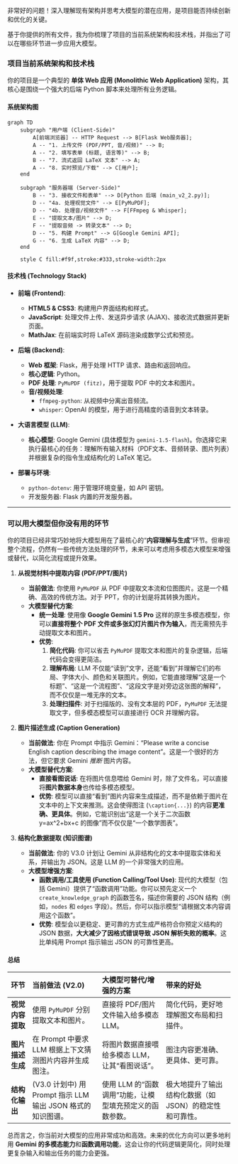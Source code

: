 非常好的问题！深入理解现有架构并思考大模型的潜在应用，是项目能否持续创新和优化的关键。

基于你提供的所有文件，我为你梳理了项目的当前系统架构和技术栈，并指出了可以在哪些环节进一步应用大模型。

### 项目当前系统架构和技术栈

你的项目是一个典型的 **单体 Web 应用 (Monolithic Web Application)** 架构，其核心是围绕一个强大的后端 Python 脚本来处理所有业务逻辑。

#### 系统架构图

```mermaid
graph TD
    subgraph "用户端 (Client-Side)"
        A[前端浏览器] -- HTTP Request --> B[Flask Web服务器];
        A -- "1. 上传文件 (PDF/PPT, 音/视频)" --> B;
        A -- "2. 填写表单 (标题, 语言等)" --> B;
        B -- "7. 流式返回 LaTeX 文本" --> A;
        A -- "8. 实时预览/下载" --> C[用户];
    end

    subgraph "服务器端 (Server-Side)"
        B -- "3. 接收文件和表单" --> D[Python 后端 (main_v2_2.py)];
        D -- "4a. 处理视觉文件" --> E[PyMuPDF];
        D -- "4b. 处理音/视频文件" --> F[FFmpeg & Whisper];
        E -- "提取文本/图片" --> D;
        F -- "提取音频 -> 转录文本" --> D;
        D -- "5. 构建 Prompt" --> G[Google Gemini API];
        G -- "6. 生成 LaTeX 内容" --> D;
    end

    style C fill:#f9f,stroke:#333,stroke-width:2px
```

#### 技术栈 (Technology Stack)

  * **前端 (Frontend)**:

      * **HTML5 & CSS3**: 构建用户界面结构和样式。
      * **JavaScript**: 处理文件上传、发送异步请求 (AJAX)、接收流式数据并更新页面。
      * **MathJax**: 在前端实时将 LaTeX 源码渲染成数学公式和预览。

  * **后端 (Backend)**:

      * **Web 框架**: Flask，用于处理 HTTP 请求、路由和返回响应。
      * **核心逻辑**: Python。
      * **PDF 处理**: `PyMuPDF (fitz)`，用于提取 PDF 中的文本和图片。
      * **音/视频处理**:
          * `ffmpeg-python`: 从视频中分离出音频流。
          * `whisper`: OpenAI 的模型，用于进行高精度的语音到文本转录。

  * **大语言模型 (LLM)**:

      * **核心模型**: Google Gemini (具体模型为 `gemini-1.5-flash`)。你选择它来执行最核心的任务：理解所有输入材料（PDF文本、音频转录、图片列表）并根据复杂的指令生成结构化的 LaTeX 笔记。

  * **部署与环境**:

      * `python-dotenv`: 用于管理环境变量，如 API 密钥。
      * 开发服务器: Flask 内置的开发服务器。

-----

### 可以用大模型但你没有用的环节

你的项目已经非常巧妙地将大模型用在了最核心的“**内容理解与生成**”环节。但审视整个流程，仍然有一些传统方法处理的环节，未来可以考虑用多模态大模型来增强或替代，以简化流程或提升效果。

1.  **从视觉材料中提取内容 (PDF/PPT/图片)**

      * **当前做法**: 你使用 `PyMuPDF` 从 PDF 中提取文本流和位图图片。这是一个精确、高效的传统方法。对于 PPT，你的计划是将其转换为图片。
      * **大模型替代方案**:
          * **统一处理**: 使用像 **Google Gemini 1.5 Pro** 这样的原生多模态模型，你可以**直接将整个 PDF 文件或多张幻灯片图片作为输入**，而无需预先手动提取文本和图片。
          * **优势**:
            1.  **简化代码**: 你可以省去 `PyMuPDF` 提取文本和图片的复杂逻辑，后端代码会变得更简洁。
            2.  **理解布局**: LLM 不仅能“读到”文字，还能“看到”并理解它们的布局、字体大小、颜色和关联图片。例如，它能直接理解“这是一个标题”、“这是一个流程图”、“这段文字是对旁边这张图的解释”，而不仅仅是一堆无序的文本。
            3.  **处理扫描件**: 对于扫描版的、没有文本层的 PDF，`PyMuPDF` 无法提取文字，但多模态模型可以直接进行 OCR 并理解内容。

2.  **图片描述生成 (Caption Generation)**

      * **当前做法**: 你在 Prompt 中指示 Gemini：“Please write a concise English caption describing the image content”。这是一个很好的方法，但它要求 Gemini *推断* 图片内容。
      * **大模型替代方案**:
          * **直接看图说话**: 在将图片信息喂给 Gemini 时，除了文件名，可以直接将**图片数据本身**也传给多模态模型。
          * **优势**: 模型可以直接“看到”图片内容来生成描述，而不是依赖于图片在文本中的上下文来推测。这会使得图注 (`\caption{...}`) 的内容**更准确、更具体**。例如，它能识别出“这是一个关于二次函数 y=ax^2+bx+c 的图像”而不仅仅是“一个数学图表”。

3.  **结构化数据提取 (知识图谱)**

      * **当前做法**: 你的 V3.0 计划让 Gemini 从非结构化的文本中提取实体和关系，并输出为 JSON。这是 LLM 的一个非常强大的应用。
      * **大模型增强方案**:
          * **函数调用/工具使用 (Function Calling/Tool Use)**: 现代的大模型（包括 Gemini）提供了“函数调用”功能。你可以预先定义一个 `create_knowledge_graph` 的函数签名，描述你需要的 JSON 结构（例如，`nodes` 和 `edges` 字段）。然后，你可以指示模型“请根据文本内容调用这个函数”。
          * **优势**: 模型会以更稳定、更可靠的方式生成严格符合你预定义结构的 JSON 数据，**大大减少了因格式错误导致 JSON 解析失败的概率**。这比单纯用 Prompt 指示输出 JSON 的可靠性更高。

#### 总结

| 环节 | 当前做法 (V2.0) | 大模型可替代/增强的方案 | 带来的好处 |
| :--- | :--- | :--- | :--- |
| **视觉内容提取** | 使用 `PyMuPDF` 分别提取文本和图片。 | 直接将 PDF/图片文件输入给多模态 LLM。 | 简化代码，更好地理解图文布局和扫描件。 |
| **图片描述生成** | 在 Prompt 中要求 LLM 根据上下文猜测图片内容并生成图注。 | 将图片数据直接喂给多模态 LLM，让其“看图说话”。 | 图注内容更准确、更具体、更可靠。 |
| **结构化输出** | (V3.0 计划中) 用 Prompt 指示 LLM 输出 JSON 格式的知识图谱。 | 使用 LLM 的“函数调用”功能，让模型填充预定义的函数参数。 | 极大地提升了输出结构化数据（如JSON）的稳定性和可靠性。 |

总而言之，你当前对大模型的应用非常成功和高效。未来的优化方向可以更多地利用 **Gemini 的多模态能力**和**函数调用功能**，这会让你的代码逻辑更简化，同时处理更复杂输入和输出任务的能力会更强。